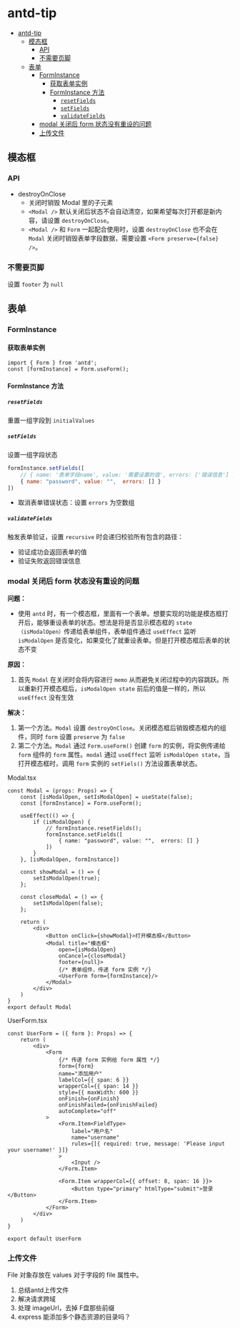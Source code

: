 # antd-tip

- [antd-tip](#antd-tip)
  - [模态框](#模态框)
    - [API](#api)
    - [不需要页脚](#不需要页脚)
  - [表单](#表单)
    - [FormInstance](#forminstance)
      - [获取表单实例](#获取表单实例)
      - [FormInstance 方法](#forminstance-方法)
        - [`resetFields`](#resetfields)
        - [`setFields`](#setfields)
        - [`validateFields`](#validatefields)
    - [modal 关闭后 form 状态没有重设的问题](#modal-关闭后-form-状态没有重设的问题)
    - [上传文件](#上传文件)

## 模态框

### API

- destroyOnClose
  - 关闭时销毁 Modal 里的子元素
  - `<Modal />` 默认关闭后状态不会自动清空，如果希望每次打开都是新内容，请设置 `destroyOnClose`。
  - `<Modal />` 和 `Form` 一起配合使用时，设置 `destroyOnClose` 也不会在 `Modal` 关闭时销毁表单字段数据，需要设置 `<Form preserve={false} />`。

### 不需要页脚

设置 `footer` 为 `null`

## 表单

### FormInstance

#### 获取表单实例

```tsx
import { Form } from 'antd';
const [formInstance] = Form.useForm();
```

#### FormInstance 方法

##### `resetFields`

重置一组字段到 `initialValues`

##### `setFields`

设置一组字段状态

```js
formInstance.setFields([
    // { name: '表单字段name', value: '需要设置的值', errors: ['错误信息'] }, 当 errors 为非空数组时，表单项呈现红色，
    { name: "password", value: "",  errors: [] }
])
```

- 取消表单错误状态：设置 `errors` 为空数组

##### `validateFields`

触发表单验证，设置 `recursive` 时会递归校验所有包含的路径：

- 验证成功会返回表单的值
- 验证失败返回错误信息

### modal 关闭后 form 状态没有重设的问题

**问题：**

- 使用 `antd` 时，有一个模态框，里面有一个表单。想要实现的功能是模态框打开后，能够重设表单的状态。想法是将是否显示模态框的 `state （isModalOpen）`传递给表单组件，表单组件通过 `useEffect` 监听 `isModalOpen` 是否变化，如果变化了就重设表单。但是打开模态框后表单的状态不变

**原因：**

1. 首先 `Modal` 在关闭时会将内容进行 `memo` 从而避免关闭过程中的内容跳跃。所以重新打开模态框后，`isModalOpen state` 前后的值是一样的，所以 `useEffect` 没有生效

**解决：**

1. 第一个方法。`Modal` 设置 `destroyOnClose`。关闭模态框后销毁模态框内的组件，同时 `form` 设置 `preserve` 为 `false`
2. 第二个方法。`Modal` 通过 `Form.useForm()` 创建 `form` 的实例，将实例传递给 `form` 组件的 `form` 属性。`modal` 通过 `useEffect` 监听 `isModalOpen state`，当打开模态框时，调用 `form` 实例的 `setFiels()` 方法设置表单状态。

Modal.tsx

```tsx
const Modal = (props: Props) => {
    const [isModalOpen, setIsModalOpen] = useState(false);
    const [formInstance] = Form.useForm();

    useEffect(() => {
        if (isModalOpen) {
            // formInstance.resetFields();
            formInstance.setFields([
                { name: "password", value: "",  errors: [] }
            ])
        }
    }, [isModalOpen, formInstance])

    const showModal = () => {
        setIsModalOpen(true);
    };

    const closeModal = () => {
        setIsModalOpen(false);
    };

    return (
        <div>
            <Button onClick={showModal}>打开模态框</Button>
            <Modal title="模态框"
                open={isModalOpen}
                onCancel={closeModal}
                footer={null}>
                {/* 表单组件，传递 form 实例 */}
                <UserForm form={formInstance}/>
            </Modal>
        </div>
    )
}
export default Modal
```

UserForm.tsx

```tsx
const UserForm = ({ form }: Props) => {
    return (
        <div>
            <Form
                {/* 传递 form 实例给 form 属性 */}
                form={form}
                name="添加用户"
                labelCol={{ span: 6 }}
                wrapperCol={{ span: 14 }}
                style={{ maxWidth: 600 }}
                onFinish={onFinish}
                onFinishFailed={onFinishFailed}
                autoComplete="off"
            >
                <Form.Item<FieldType>
                    label="用户名"
                    name="username"
                    rules={[{ required: true, message: 'Please input your username!' }]}
                >
                    <Input />
                </Form.Item>

                <Form.Item wrapperCol={{ offset: 8, span: 16 }}>
                    <Button type="primary" htmlType="submit">登录</Button>
                </Form.Item>
            </Form>
        </div>
    )
}

export default UserForm
```

### 上传文件

File 对象存放在 values 对于字段的 file 属性中。

1. 总结antd上传文件
2. 解决请求跨域
3. 处理 imageUrl，去掉 F盘那些前缀
4. express 能添加多个静态资源的目录吗？
